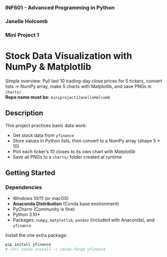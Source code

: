 ### INF601 - Advanced Programming in Python
### Janelle Holcomb
### Mini Project 1
 
# Stock Data Visualization with NumPy & Matplotlib
 
Simple overview: Pull last 10 trading-day close prices for 5 tickers, convert lists → NumPy array, make 5 charts with Matplotlib, and save PNGs in `charts/`.  
**Repo name must be:** `miniproject1JanelleHolcomb`
 
## Description
 
This project practices basic data work:
- Get stock data from `yfinance`
- Store values in Python lists, then convert to a NumPy array (shape 5 × 10)
- Plot each ticker’s 10 closes to its own chart with Matplotlib
- Save all PNGs to a `charts/` folder created at runtime
 
## Getting Started
 
### Dependencies
- Windows 10/11 (or macOS)
- **Anaconda Distribution** (Conda base environment)
- PyCharm (Community is fine)
- Python 3.10+
- Packages: `numpy`, `matplotlib`, `pandas` (included with Anaconda), and `yfinance`
  
Install the one extra package:
```bash
pip install yfinance
# (or) conda install -c conda-forge yfinance
